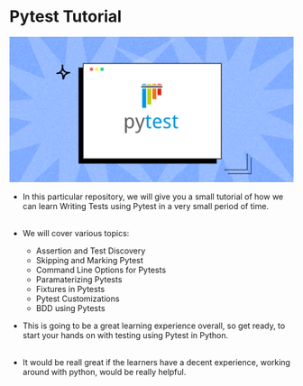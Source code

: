 # Pytest Tutorial

![](./pytest-automation/pythonProject/imgs/pytest-tutorial-og.png)

- In this particular repository, we will give you a small tutorial of how we can learn Writing Tests using Pytest in a very small period of time.<br/><br/>

- We will cover various topics:
  - Assertion and Test Discovery
  - Skipping and Marking Pytest
  - Command Line Options for Pytests
  - Paramaterizing Pytests
  - Fixtures in Pytests
  - Pytest Customizations
  - BDD using Pytests


- This is going to be a great learning experience overall, so get ready, to start your hands on with testing using Pytest in Python.<br/><br/>
- It would be reall great if the learners have a decent experience, working around with python, would be really helpful.
 